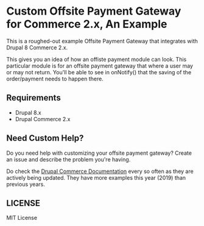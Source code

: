 # Custom Offsite Payment Gateway for Commerce 2.x, An Example

This is a roughed-out example Offsite Payment Gateway that integrates with Drupal 8 Commerce 2.x.

This gives you an idea of how an offiste payment module can look. This particular module is for an offsite payment gateway that where a user may or may not return. You'll be able to see in onNotify() that the saving of the order/payment needs to happen there. 

## Requirements

* Drupal 8.x
* Drupal Commerce 2.x

## Need Custom Help?

Do you need help with customizing your offsite payment gateway? Create an issue and describe the problem you're having.

Do check the <a href="https://github.com/drupalcommerce/commerce-docs" target="_blank">Drupal Commerce Documentation</a> every so often as they are actively being updated. They have more examples this year (2019) than previous years.

## LICENSE

MIT License

